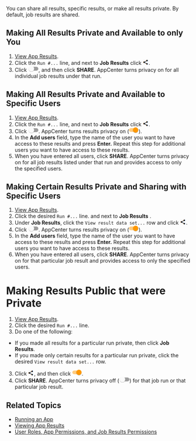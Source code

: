 You can share all results, specific results, or make all results private. By default, job results are shared.

## Making All Results Private and Available to only You

1. [View App Results](viewing-results.md).
2. Click the `Run #...` line, and next to **Job Results** click ![share results button](images/share-results.png).
3. Click ![privacy off button](images/slider-off.png), and then click **SHARE**. AppCenter turns privacy on for all individual job results under that run.

## Making All Results Private and Available to Specific Users

1. [View App Results](viewing-results.md).
2. Click the `Run #...` line, and next to **Job Results** click ![share results button](images/share-results.png).
3. Click ![privacy off button](images/slider-off.png). AppCenter turns results privacy on (![privacy on button](images/slider-on.png)).
4. In the **Add users** field, type the name of the user you want to have access to these results and press **Enter.** Repeat this step for additional users you want to have access to these results.
5. When you have entered all users, click **SHARE**. AppCenter turns privacy on for all job results listed under that run and provides access to only the specified users.

## Making Certain Results Private and Sharing with Specific Users

1. [View App Results](viewing-results.md).
2. Click the desired `Run #...` line. and next to **Job Results** .
3. Under **Job Results**, click the ```View result data set...``` row and click ![share results button](images/share-results.png).
3. Click ![privacy off button](images/slider-off.png). AppCenter turns results privacy on (![privacy on button](images/slider-on.png)).
4. In the **Add users** field, type the name of the user you want to have access to these results and press **Enter.** Repeat this step for additional users you want to have access to these results.
5. When you have entered all users, click **SHARE**. AppCenter turns privacy on for that particular job result and provides access to only the specified users. 

# Making Results Public that were Private

1. [View App Results](viewing-results.md).
2. Click the desired `Run #...` line.
3. Do one of the following:
  * If you made all results for a particular run private, then click **Job Results**.
  * If you made only certain results for a particular run private, click the desired ```View result data set...``` row.
3. Click ![share results button](images/share-results.png), and then click ![privacy on button](images/slider-on.png). 
4. Click **SHARE**. AppCenter turns privacy off (![privacy off button](images/slider-off.png)) for that job run or that particular job result. 

## Related Topics
* [Running an App](running-app.md)
* [Viewing App Results](viewing-results.md)
* [User Roles, App Permissions, and Job Results Permissions](app-permission-user-role.md)

